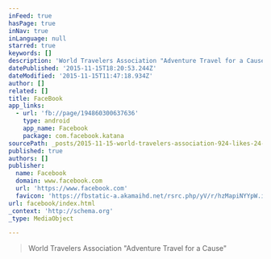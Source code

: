 ```yaml
---
inFeed: true
hasPage: true
inNav: true
inLanguage: null
starred: true
keywords: []
description: 'World Travelers Association "Adventure Travel for a Cause"'
datePublished: '2015-11-15T18:20:53.244Z'
dateModified: '2015-11-15T11:47:18.934Z'
author: []
related: []
title: FaceBook
app_links:
  - url: 'fb://page/194860300637636'
    type: android
    app_name: Facebook
    package: com.facebook.katana
sourcePath: _posts/2015-11-15-world-travelers-association-924-likes-24-talking-about-th.md
published: true
authors: []
publisher:
  name: Facebook
  domain: www.facebook.com
  url: 'https://www.facebook.com'
  favicon: 'https://fbstatic-a.akamaihd.net/rsrc.php/yV/r/hzMapiNYYpW.ico'
url: facebook/index.html
_context: 'http://schema.org'
_type: MediaObject

---
```

> World Travelers Association "Adventure Travel for a Cause"